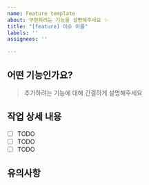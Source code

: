```yaml
---
name: Feature template
about: 구현하려는 기능을 설명해주세요 ✨
title: "[feature] 이슈 이름"
labels: ''
assignees: ''

---
```


## 어떤 기능인가요?

> 추가하려는 기능에 대해 간결하게 설명해주세요

## 작업 상세 내용

- [ ] TODO
- [ ] TODO
- [ ] TODO

## 유의사항
